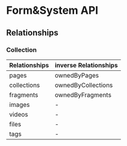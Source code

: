 # Form&System API

## Relationships
### Collection
Relationships | inverse Relationships
--- | ---
pages | ownedByPages
collections | ownedByCollections
fragments | ownedByFragments
images | -
videos | -
files | -
tags | -
